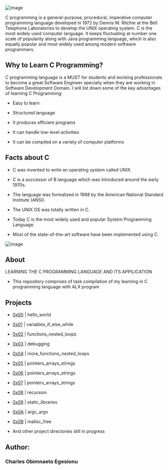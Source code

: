 ![image](https://user-images.githubusercontent.com/105589308/194294270-87239719-6279-4c5a-8c81-f5a6b533fc26.png)

C programming is a general-purpose, procedural, imperative computer programming language developed in 1972 by Dennis M. Ritchie at the Bell Telephone Laboratories to develop the UNIX operating system. C is the most widely used computer language. It keeps fluctuating at number one scale of popularity along with Java programming language, which is also equally popular and most widely used among modern software programmers.

## Why to Learn C Programming? ##
C programming language is a MUST for students and working professionals to become a great Software Engineer specially when they are working in Software Development Domain. I will list down some of the key advantages of learning C Programming:

- Easy to learn

- Structured language

- It produces efficient programs

- It can handle low-level activities

- It can be compiled on a variety of computer platforms

## Facts about C ##
- C was invented to write an operating system called UNIX.

- C is a successor of B language which was introduced around the early 1970s.

- The language was formalized in 1988 by the American National Standard Institute (ANSI).

- The UNIX OS was totally written in C.

- Today C is the most widely used and popular System Programming Language.

- Most of the state-of-the-art software have been implemented using C.

![image](https://user-images.githubusercontent.com/105589308/194299559-6c0a7c84-bb4c-45d0-818f-c3c1a82aa21c.png)

## About ##
LEARNING THE C PROGRAMMING LANGUAGE AND ITS APPILICATION

- This repository comprises of task compilation of my learning in C programming language with ALX program

## Projects ##
- [0x00](https://github.com/IamNaeto/alx-low_level_programming/tree/master/0x00-hello_world) | hello_world

- [0x01](https://github.com/IamNaeto/alx-low_level_programming/tree/master/0x01-variables_if_else_while) | variables_if_else_while

- [0x02](https://github.com/IamNaeto/alx-low_level_programming/tree/master/0x02-functions_nested_loops) | functions_nested_loops

- [0x03](https://github.com/IamNaeto/alx-low_level_programming/tree/master/0x03-debugging) | debugging

- [0x04](https://github.com/IamNaeto/alx-low_level_programming/tree/master/0x04-more_functions_nested_loops) | more_functions_nested_loops

- [0x05](https://github.com/IamNaeto/alx-low_level_programming/tree/master/0x05-pointers_arrays_strings) | pointers_arrays_strings

- [0x06](https://github.com/IamNaeto/alx-low_level_programming/tree/master/0x06-pointers_arrays_strings) | pointers_arrays_strings

- [0x07](https://github.com/IamNaeto/alx-low_level_programming/tree/master/0x07-pointers_arrays_strings) | pointers_arrays_strings

- [0x08](https://github.com/IamNaeto/alx-low_level_programming/tree/master/0x08-recursion) | recursion

- [0x09](https://github.com/IamNaeto/alx-low_level_programming/tree/master/0x09-static_libraries) | static_libraries

- [0x0A](https://github.com/IamNaeto/alx-low_level_programming/tree/master/0x0A-argc_argv) | argc_argv

- [0x0B](https://github.com/IamNaeto/alx-low_level_programming/tree/master/0x0B-malloc_free) | malloc_free

- And other project directories still in progress

## Author: ##
### Charles Obimnaeto Egesionu ###

